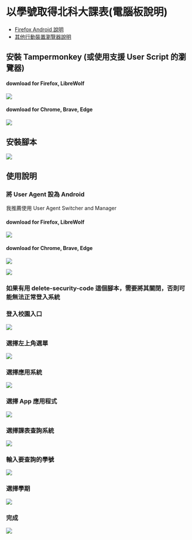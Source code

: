 #  以學號取得北科大課表(電腦板說明)
- [Firefox Android 說明](FA.md)
- [其他行動裝置瀏覽器說明](ETC.md)
## 安裝 Tampermonkey (或使用支援 User Script 的瀏覽器)
#### download for Firefox, LibreWolf
[![](https://img.shields.io/badge/Firefox_Addons-FF7139?style=for-the-badge&logo=Firefox-Browser&logoColor=white)](https://addons.mozilla.org/zh-TW/firefox/addon/tampermonkey/)
#### download for Chrome, Brave, Edge
[![](https://img.shields.io/badge/Chrome_Extensions-4285F4?style=for-the-badge&logo=Google-chrome&logoColor=white)](https://chromewebstore.google.com/detail/tampermonkey/dhdgffkkebhmkfjojejmpbldmpobfkfo)
## 安裝腳本
[![](https://img.shields.io/static/v1?style=for-the-badge&message=User%20Script&color=00485B&logo=Tampermonkey&logoColor=FFFFFF&label=)](https://codeberg.org/proton-penguin/NTUT-get-curriculum-by-id/raw/branch/main/getCurriculum.user.js)

## 使用說明
### 將 User Agent 設為 Android
我推薦使用 User Agent Switcher and Manager

#### download for Firefox, LibreWolf
[![](https://img.shields.io/badge/Firefox_Addons-FF7139?style=for-the-badge&logo=Firefox-Browser&logoColor=white)](https://addons.mozilla.org/firefox/addon/user-agent-string-switcher/)
#### download for Chrome, Brave, Edge
[![](https://img.shields.io/badge/Chrome_Extensions-4285F4?style=for-the-badge&logo=Google-chrome&logoColor=white)](https://chromewebstore.google.com/detail/user-agent-switcher/bhchdcejhohfmigjafbampogmaanbfkg)

![](assets/s19.png)

### 如果有用 delete-security-code 這個腳本，需要將其關閉，否則可能無法正常登入系統

### 登入校園入口
![](assets/s1.png)

### 選擇左上角選單
![](assets/s2.png)

### 選擇應用系統
![](assets/s3.png)

### 選擇 App 應用程式
![](assets/s4.png)

### 選擇課表查詢系統
![](assets/s5.png)

### 輸入要查詢的學號
![](assets/s6.png)

### 選擇學期
![](assets/s7.png)

### 完成
![](assets/s8.png)
